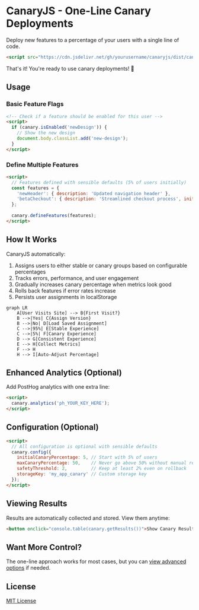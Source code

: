 # CanaryJS - One-Line Canary Deployments

Deploy new features to a percentage of your users with a single line of code.

```html
<script src="https://cdn.jsdelivr.net/gh/yourusername/canaryjs/dist/canary.min.js"></script>
```

That's it! You're ready to use canary deployments! 🚀

## Usage

### Basic Feature Flags

```html
<!-- Check if a feature should be enabled for this user -->
<script>
  if (canary.isEnabled('newDesign')) {
    // Show the new design
    document.body.classList.add('new-design');
  }
</script>
```

### Define Multiple Features

```html
<script>
  // Features defined with sensible defaults (5% of users initially)
  const features = {
    'newHeader': { description: 'Updated navigation header' },
    'betaCheckout': { description: 'Streamlined checkout process', initialPercentage: 2 }
  };
  
  canary.defineFeatures(features);
</script>
```

## How It Works

CanaryJS automatically:

1. Assigns users to either stable or canary groups based on configurable percentages
2. Tracks errors, performance, and user engagement
3. Gradually increases canary percentage when metrics look good
4. Rolls back features if error rates increase
5. Persists user assignments in localStorage

```mermaid
graph LR
    A[User Visits Site] --> B{First Visit?}
    B -->|Yes| C{Assign Version}
    B -->|No| D[Load Saved Assignment]
    C -->|95%| E[Stable Experience]
    C -->|5%| F[Canary Experience]
    D --> G[Consistent Experience]
    E --> H[Collect Metrics]
    F --> H
    H --> I[Auto-Adjust Percentage]
```

## Enhanced Analytics (Optional)

Add PostHog analytics with one extra line:

```html
<script>
  canary.analytics('ph_YOUR_KEY_HERE');
</script>
```

## Configuration (Optional)

```html
<script>
  // All configuration is optional with sensible defaults
  canary.config({
    initialCanaryPercentage: 5, // Start with 5% of users
    maxCanaryPercentage: 50,    // Never go above 50% without manual review
    safetyThreshold: 2,         // Keep at least 2% even on rollback
    storageKey: 'my_app_canary' // Custom storage key
  });
</script>
```

## Viewing Results

Results are automatically collected and stored. View them anytime:

```html
<button onclick="console.table(canary.getResults())">Show Canary Results</button>
```

## Want More Control?

The one-line approach works for most cases, but you can [view advanced options](ADVANCED.md) if needed.

## License

[MIT License](LICENSE)
